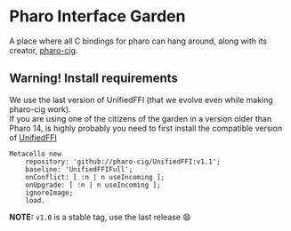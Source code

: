 # Pharo Interface Garden
A place where all C bindings for pharo can hang around, along with its creator, [pharo-cig](https://github.com/pharo-cig/pharo-cig).

## Warning! Install requirements 
We use the last version of UnifiedFFI (that we evolve even while making pharo-cig work).   
If you are using one of the citizens of the garden in a version older than Pharo 14, is highly probably 
you need to first install the compatible version of [UnifiedFFI](https://github.com/pharo-cig/UnifiedFFI)

```smalltalk
Metacello new
	repository: 'github://pharo-cig/UnifiedFFI:v1.1';
	baseline: 'UnifiedFFIFull';
	onConflict: [ :n | n useIncoming ];
	onUpgrade: [ :n | n useIncoming ];
	ignoreImage;
	load.
```

**NOTE:** `v1.0` is a stable tag, use the last release 😄
